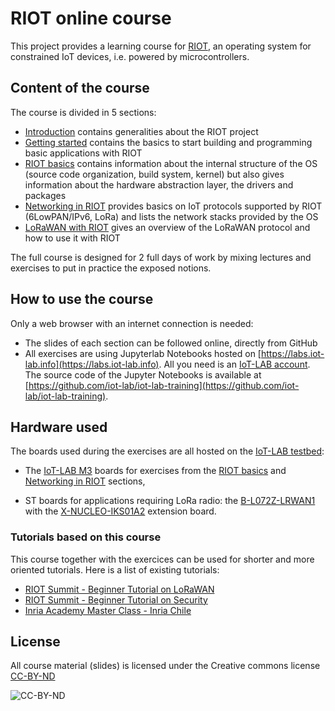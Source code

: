 # RIOT online course

This project provides a learning course for [RIOT](https://riot-os.org), an
operating system for constrained IoT devices, i.e. powered by microcontrollers.

## Content of the course

The course is divided in 5 sections:

- [Introduction](https://riot-os.github.io/riot-course/slides/01-introduction)
  contains generalities about the RIOT project
- [Getting started](https://riot-os.github.io/riot-course/slides/02-getting-started)
  contains the basics to start building and programming basic applications
  with RIOT
- [RIOT basics](https://riot-os.github.io/riot-course/slides/03-riot-basics)
  contains information about the internal structure of the OS (source code
  organization, build system, kernel) but also gives information about the
  hardware abstraction layer, the drivers and packages
- [Networking in RIOT](https://riot-os.github.io/riot-course/slides/04-networking-in-riot)
  provides basics on IoT protocols supported by RIOT (6LowPAN/IPv6, LoRa) and
  lists the network stacks provided by the OS
- [LoRaWAN with RIOT](https://riot-os.github.io/riot-course/slides/05-lorawan-with-riot)
  gives an overview of the LoRaWAN protocol and how to use it with RIOT

The full course is designed for 2 full days of work by mixing lectures and
exercises to put in practice the exposed notions.

## How to use the course

Only a web browser with an internet connection is needed:

- The slides of each section can be followed online, directly from GitHub
- All exercises are using Jupyterlab Notebooks hosted on
  [https://labs.iot-lab.info](https://labs.iot-lab.info). All you need is an
  [IoT-LAB account](https://www.iot-lab.info/testbed/signup).
  The source code of the Jupyter Notebooks is available at
  [https://github.com/iot-lab/iot-lab-training](https://github.com/iot-lab/iot-lab-training).


## Hardware used

The boards used during the exercises are all hosted on the
[IoT-LAB testbed](https://www.iot-lab.info):

- The [IoT-LAB M3](https://www.iot-lab.info/docs/boards/iot-lab-m3/) boards for
  exercises from the [RIOT basics](https://riot-os.github.io/riot-course/slides/03-riot-basics)
  and [Networking in RIOT](https://riot-os.github.io/riot-course/slides/04-networking-in-riot) sections,

- ST boards for applications requiring LoRa radio: the
  [B-L072Z-LRWAN1](http://www.st.com/en/evaluation-tools/b-l072z-lrwan1.html)
  with the
  [X-NUCLEO-IKS01A2](http://www.st.com/en/ecosystems/x-nucleo-iks01a2.html)
  extension board.

### Tutorials based on this course

This course together with the exercices can be used for shorter and more
oriented tutorials.
Here is a list of existing tutorials:

- [RIOT Summit - Beginner Tutorial on LoRaWAN](https://riot-os.github.io/riot-course/slides/tutorial-summit-lorawan)
- [RIOT Summit - Beginner Tutorial on Security](https://riot-os.github.io/riot-course/slides/tutorial-summit-security)
- [Inria Academy Master Class - Inria Chile](https://riot-os.github.io/riot-course/slides/tutorial-inria-academy)

## License

All course material (slides) is licensed under the Creative commons license
[CC-BY-ND](https://creativecommons.org/licenses/by-nd/4.0/)

![CC-BY-ND](https://mirrors.creativecommons.org/presskit/buttons/80x15/png/by-nd.png)
